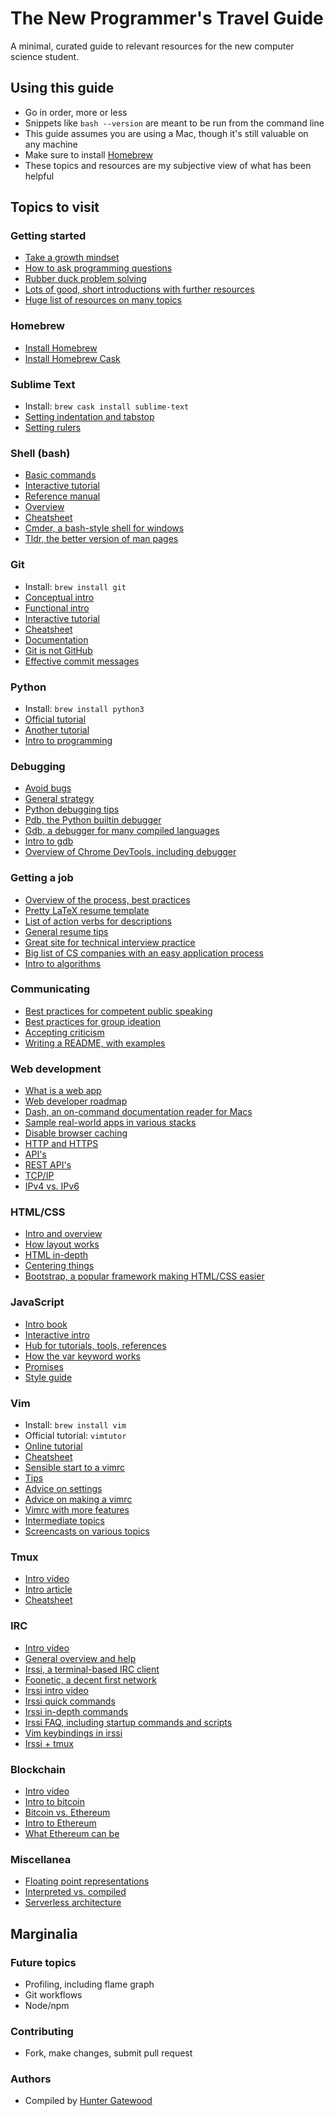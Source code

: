 # The New Programmer's Travel Guide

A minimal, curated guide to relevant resources for the new computer science student.

## Using this guide

- Go in order, more or less
- Snippets like `bash --version` are meant to be run from the command line
- This guide assumes you are using a Mac, though it's still valuable on any machine
- Make sure to install [Homebrew](http://brew.sh)
- These topics and resources are my subjective view of what has been helpful

## Topics to visit

### Getting started

- [Take a growth mindset](https://medium.freecodecamp.com/this-picture-will-change-the-way-you-learn-to-code-557ac1e109bd)
- [How to ask programming questions](https://www.propublica.org/nerds/item/how-to-ask-programming-questions)
- [Rubber duck problem solving](http://blog.codinghorror.com/rubber-duck-problem-solving/)
- [Lots of good, short introductions with further resources](https://learnxinyminutes.com)
- [Huge list of resources on many topics](https://github.com/sindresorhus/awesome)

### Homebrew

- [Install Homebrew](http://brew.sh)
- [Install Homebrew Cask](https://caskroom.github.io)

### Sublime Text

- Install: `brew cask install sublime-text`
- [Setting indentation and tabstop](https://www.sublimetext.com/docs/2/indentation.html)
- [Setting rulers](http://stackoverflow.com/questions/9910143/how-to-make-ruler-always-be-shown-in-sublime-text-2)

### Shell (bash)

- [Basic commands](http://www.tldp.org/LDP/abs/html/basic.html)
- [Interactive tutorial](https://www.codecademy.com/learn/learn-the-command-line)
- [Reference manual](http://www.faqs.org/docs/bashman/bashref.html#SEC_Top)
- [Overview](http://linuxcommand.org/learning_the_shell.php)
- [Cheatsheet](https://learnxinyminutes.com/docs/bash/)
- [Cmder, a bash-style shell for windows](http://cmder.net)
- [Tldr, the better version of man pages](http://tldr-pages.github.io)

### Git

- Install: `brew install git`
- [Conceptual intro](https://backlogtool.com/git-guide/en/intro/intro1_1.html)
- [Functional intro](http://rogerdudler.github.io/git-guide/)
- [Interactive tutorial](https://try.github.io/)
- [Cheatsheet](https://learnxinyminutes.com/docs/git/)
- [Documentation](https://git-scm.com/documentation)
- [Git is not GitHub](http://stackoverflow.com/questions/13321556/difference-between-git-and-github)
- [Effective commit messages](http://chris.beams.io/posts/git-commit/)

### Python

- Install: `brew install python3`
- [Official tutorial](https://docs.python.org/3/tutorial/index.html)
- [Another tutorial](https://www.learnpython.org)
- [Intro to programming](https://www.youtube.com/playlist?list=PLUl4u3cNGP63WbdFxL8giv4yhgdMGaZNA)

### Debugging

- [Avoid bugs](http://web.mit.edu/6.005/www/fa16/classes/08-avoiding-debugging/)
- [General strategy](http://web.mit.edu/6.005/www/fa16/classes/10-debugging/)
- [Python debugging tips](http://stackoverflow.com/questions/1623039/python-debugging-tips)
- [Pdb, the Python builtin debugger](https://docs.python.org/3/library/pdb.html)
- [Gdb, a debugger for many compiled languages](https://www.gnu.org/software/gdb/)
- [Intro to gdb](https://www.youtube.com/watch?v=sCtY--xRUyI)
- [Overview of Chrome DevTools, including debugger](https://developer.chrome.com/devtools)

### Getting a job

- [Overview of the process, best practices](https://github.com/gu-app-club/lets-learn-jobs)
- [Pretty LaTeX resume template](https://www.overleaf.com/latex/templates/deedy-resume/sqdbztjjghvz#.WQNvMVIUVE5)
- [List of action verbs for descriptions](http://career.opcd.wfu.edu/files/2011/05/Action-Verbs-for-Resumes.pdf)
- [General resume tips](https://www.quora.com/What-are-some-examples-of-a-computer-science-students-resume-that-received-an-internship-at-Google)
- [Great site for technical interview practice](https://www.interviewcake.com)
- [Big list of CS companies with an easy application process](https://github.com/j-delaney/easy-application)
- [Intro to algorithms](https://www.youtube.com/playlist?list=PLUl4u3cNGP61Oq3tWYp6V_F-5jb5L2iHb)

### Communicating

- [Best practices for competent public speaking](https://www.gsb.stanford.edu/insights/big-data-approach-public-speaking)
- [Best practices for group ideation](https://challenges.openideo.com/blog/seven-tips-on-better-brainstorming)
- [Accepting criticism](https://medium.com/the-year-of-the-looking-glass/taking-feedback-impersonally-7c0f3a8199d9)
- [Writing a README, with examples](https://github.com/matiassingers/awesome-readme)

### Web development

- [What is a web app](https://www.youtube.com/watch?v=RsQ1tFLwldY)
- [Web developer roadmap](https://github.com/kamranahmedse/developer-roadmap)
- [Dash, an on-command documentation reader for Macs](https://kapeli.com/dash)
- [Sample real-world apps in various stacks](https://github.com/gothinkster/realworld)
- [Disable browser caching](http://stackoverflow.com/questions/5690269/disabling-chrome-cache-for-website-development)
- [HTTP and HTTPS](https://www.youtube.com/watch?v=po3zYOe00O4)
- [API's](https://www.youtube.com/watch?v=7YcW25PHnAA)
- [REST API's](https://www.youtube.com/watch?v=YCcAE2SCQ6k)
- [TCP/IP](https://www.youtube.com/watch?v=PpsEaqJV_A0)
- [IPv4 vs. IPv6](https://www.youtube.com/watch?v=aor29pGhlFE)

### HTML/CSS

- [Intro and overview](https://internetingishard.com/html-and-css/)
- [How layout works](http://learnlayout.com)
- [HTML in-depth](http://www.w3schools.com/html/default.asp)
- [Centering things](https://css-tricks.com/centering-css-complete-guide/)
- [Bootstrap, a popular framework making HTML/CSS easier](http://getbootstrap.com)

### JavaScript

- [Intro book](http://bdcampbell.net/javascript/book/javascript_the_good_parts.pdf)
- [Interactive intro](http://eloquentjavascript.net)
- [Hub for tutorials, tools, references](https://developer.mozilla.org/en-US/docs/Web/JavaScript)
- [How the var keyword works](https://developer.mozilla.org/en-US/docs/Web/JavaScript/Reference/Statements/var)
- [Promises](http://exploringjs.com/es6/ch_promises.html)
- [Style guide](https://github.com/airbnb/javascript#whitespace)

### Vim

- Install: `brew install vim`
- Official tutorial: `vimtutor`
- [Online tutorial](http://www.openvim.com)
- [Cheatsheet](https://learnxinyminutes.com/docs/vim/)
- [Sensible start to a vimrc](https://github.com/tpope/vim-sensible)
- [Tips](http://vim.wikia.com/wiki/Category:Getting_started)
- [Advice on settings](http://nvie.com/posts/how-i-boosted-my-vim/)
- [Advice on making a vimrc](http://dougblack.io/words/a-good-vimrc.html)
- [Vimrc with more features](https://github.com/amix/vimrc)
- [Intermediate topics](https://www.cs.oberlin.edu/~kuperman/help/vim/home.html)
- [Screencasts on various topics](http://vimcasts.org/categories/)

### Tmux

- [Intro video](https://www.youtube.com/watch?v=BHhA_ZKjyxo)
- [Intro article](https://danielmiessler.com/study/tmux/#gs.t5PZaUE)
- [Cheatsheet](https://gist.github.com/MohamedAlaa/2961058)

### IRC

- [Intro video](https://www.youtube.com/watch?v=Ltq0hMgizi0)
- [General overview and help](http://www.irchelp.org)
- [Irssi, a terminal-based IRC client](https://irssi.org)
- [Foonetic, a decent first network](http://foonetic.net)
- [Irssi intro video](https://www.youtube.com/watch?v=f0CWZAE3FEs)
- [Irssi quick commands](https://www.linode.com/docs/applications/messaging/using-irssi-for-internet-relay-chat)
- [Irssi in-depth commands](https://irssi.org/documentation/startup/#first-steps)
- [Irssi FAQ, including startup commands and scripts](https://irssi.org/documentation/faq/)
- [Vim keybindings in irssi](https://github.com/shabble/irssi-scripts/tree/master/vim-mode#___top)
- [Irssi + tmux](https://coderwall.com/p/t1c7-w/persistent-irc-history-with-irssi-and-tmux)

### Blockchain

- [Intro video](https://www.youtube.com/watch?v=_160oMzblY8)
- [Intro to bitcoin](https://www.youtube.com/watch?v=Lx9zgZCMqXE)
- [Bitcoin vs. Ethereum](https://www.youtube.com/watch?v=-SMliFtoPn8)
- [Intro to Ethereum](https://www.youtube.com/watch?v=66SaEDzlmP4)
- [What Ethereum can be](https://steemit.com/ethereum/@hexayurt/what-does-ether-usd100-mean)

### Miscellanea

- [Floating point representations](http://www.toves.org/books/float/)
- [Interpreted vs. compiled](http://stackoverflow.com/questions/3265357/compiled-vs-interpreted-languages)
- [Serverless architecture](https://martinfowler.com/articles/serverless.html)

## Marginalia

### Future topics

- Profiling, including flame graph
- Git workflows
- Node/npm

### Contributing

- Fork, make changes, submit pull request

### Authors

- Compiled by [Hunter Gatewood](http://hcgatewood.me/about/)
